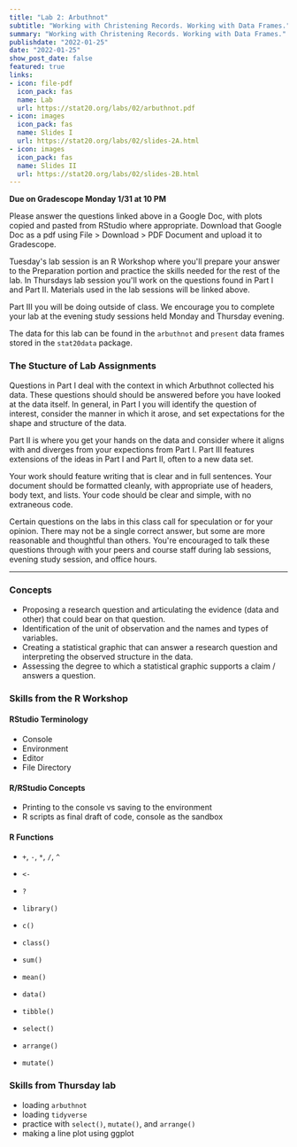 ```yaml
---
title: "Lab 2: Arbuthnot"
subtitle: "Working with Christening Records. Working with Data Frames."
summary: "Working with Christening Records. Working with Data Frames."
publishdate: "2022-01-25"
date: "2022-01-25"
show_post_date: false
featured: true
links:
- icon: file-pdf
  icon_pack: fas
  name: Lab
  url: https://stat20.org/labs/02/arbuthnot.pdf
- icon: images
  icon_pack: fas
  name: Slides I
  url: https://stat20.org/labs/02/slides-2A.html
- icon: images
  icon_pack: fas
  name: Slides II
  url: https://stat20.org/labs/02/slides-2B.html
---
```


**Due on Gradescope Monday 1/31 at 10 PM**

Please answer the questions linked above in a Google Doc, with plots copied and pasted from RStudio where appropriate. Download that Google Doc as a pdf using File > Download > PDF Document and upload it to Gradescope.

Tuesday's lab session is an R Workshop where you'll prepare your answer to the Preparation portion and practice the skills needed for the rest of the lab. In Thursdays lab session you'll work on the questions found in Part I and Part II. Materials used in the lab sessions will be linked above.

Part III you will be doing outside of class. We encourage you to complete your lab at the evening study sessions held Monday and Thursday evening.

The data for this lab can be found in the `arbuthnot` and `present` data frames stored in the `stat20data` package.


### The Stucture of Lab Assignments

Questions in Part I deal with the context in which Arbuthnot collected his data. These questions should should be answered before you have looked at the data itself. In general, in Part I you will identify the question of interest, consider the manner in which it arose, and set expectations for the shape and structure of the data.

Part II is where you get your hands on the data and consider where it aligns with and diverges from your expections from Part I. Part III features extensions of the ideas in Part I and Part II, often to a new data set.

Your work should feature writing that is clear and in full sentences. Your document should be formatted cleanly, with appropriate use of headers, body text, and lists. Your code should be clear and simple, with no extraneous code.

Certain questions on the labs in this class call for speculation or for your opinion. There may not be a single correct answer, but some are more reasonable and thoughtful than others. You're encouraged to talk these questions through with your peers and course staff during lab sessions, evening study session, and office hours.

* * *

### Concepts

- Proposing a research question and articulating the evidence (data and other) that could bear on that question.
- Identification of the unit of observation and the names and types of variables.
- Creating a statistical graphic that can answer a research question and interpreting the observed structure in the data.
- Assessing the degree to which a statistical graphic supports a claim / answers a question.

### Skills from the R Workshop

#### RStudio Terminology
- Console
- Environment
- Editor
- File Directory

#### R/RStudio Concepts
- Printing to the console vs saving to the environment
- R scripts as final draft of code, console as the sandbox
<!-- Things to not teach: paths-->

#### R Functions
- `+`, `-`, `*`, `/`, `^`
- `<-`
- `?`
- `library()`
- `c()`
- `class()`
- `sum()`
- `mean()`

- `data()`
- `tibble()`
- `select()`
- `arrange()`
- `mutate()`

<!-- Things to not teach: paths-->

### Skills from Thursday lab

- loading `arbuthnot`
- loading `tidyverse`
- practice with `select()`, `mutate()`, and `arrange()`
- making a line plot using ggplot


<!--## Additional Readings
- John Arbuthnot's Manuscript ([original](https://royalsocietypublishing.org/doi/pdf/10.1098/rstl.1710.0011), [transcribed](https://www.york.ac.uk/depts/maths/histstat/arbuthnot.pdf)). Originally entitled *An argument for divine providence, taken from the constant regularity observ'd in the births of both sexes.*, his publication in the proceedings of the Royal Society in 1710 stand out as much for the theogical argument that he makes prescient statistical methods.-->